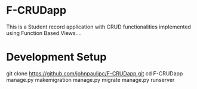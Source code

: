 # F-CRUDapp
This is a Student record application with CRUD functionalities implemented using Function Based Views....

# Development Setup
git clone https://github.com/johnpauljpc/F-CRUDapp.git
cd F-CRUDapp
manage.py makemigration
manage.py migrate
manage.py runserver
